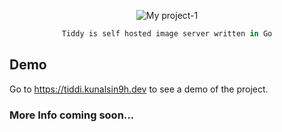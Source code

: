 <div align="center">

![My project-1](https://user-images.githubusercontent.com/82411321/212463201-06bf33cd-0665-42a5-8904-9a096dd10247.png)

```Ocaml
Tiddy is self hosted image server written in Go
```
</div>

## Demo
Go to https://tiddi.kunalsin9h.dev to see a demo of the project.

### More Info coming soon...
